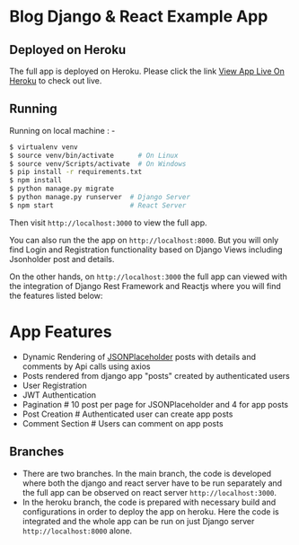 # Blog Django & React Example App

## Deployed on Heroku

The full app is deployed on Heroku. Please click the link [View App Live On Heroku](https://example-blog-grayspace-djreact.herokuapp.com/) to check out live.

## Running

Running on local machine : -

```sh
$ virtualenv venv
$ source venv/bin/activate      # On Linux
$ source venv/Scripts/activate  # On Windows
$ pip install -r requirements.txt
$ npm install
$ python manage.py migrate
$ python manage.py runserver  # Django Server
$ npm start                   # React Server
```

Then visit `http://localhost:3000` to view the full app.

You can also run the the app on `http://localhost:8000`. But you will only find Login and Registration functionality based on Django Views including Jsonholder post and details.

On the other hands, on `http://localhost:3000` the full app can viewed with the integration of Django Rest Framework and Reactjs where you will find the features listed below:

# App Features

+ Dynamic Rendering of [JSONPlaceholder](https://jsonplaceholder.typicode.com/) posts with details and comments by Api calls using axios
+ Posts rendered from django app "posts" created by authenticated users
+ User Registration
+ JWT Authentication
+ Pagination  # 10 post per page for JSONPlaceholder and 4 for app posts
+ Post Creation # Authenticated user can create app posts
+ Comment Section # Users can comment on app posts

## Branches
+ There are two branches. In the main branch, the code is developed where both the django and react server have to be run separately and the full app can be observed on react server `http://localhost:3000`.
+ In the heroku branch, the code is prepared with necessary build and configurations in order to deploy the app on heroku. Here the code is integrated and the whole app can be run on just Django server `http://localhost:8000` alone.


